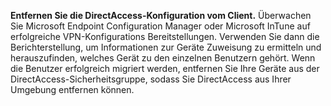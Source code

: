 **Entfernen Sie die DirectAccess-Konfiguration vom Client.** Überwachen Sie Microsoft Endpoint Configuration Manager oder Microsoft InTune auf erfolgreiche VPN-Konfigurations Bereitstellungen. Verwenden Sie dann die Berichterstellung, um Informationen zur Geräte Zuweisung zu ermitteln und herauszufinden, welches Gerät zu den einzelnen Benutzern gehört. Wenn die Benutzer erfolgreich migriert werden, entfernen Sie Ihre Geräte aus der DirectAccess-Sicherheitsgruppe, sodass Sie DirectAccess aus Ihrer Umgebung entfernen können.
